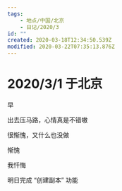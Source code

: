 ```yaml
---
tags:
    - 地点/中国/北京
    - 日记/2020/3
id: ""
created: 2020-03-18T12:34:50.539Z
modified: 2020-03-22T07:35:13.876Z
---
```


# 2020/3/1 于北京

<!-- @timer "date":"Sun Mar 01 2020 09:28:22 GMT+0800 (CST)" -->

早

<!-- @timer "date":"Sun Mar 01 2020 12:54:06 GMT+0800 (CST)","duration":"about 3 hours" -->

出去压马路，心情真是不错嗷

<!-- @timer "date":"Sun Mar 01 2020 16:11:02 GMT+0800 (CST)","duration":"about 3 hours" -->

很惭愧，又什么也没做

<!-- @timer "date":"Sun Mar 01 2020 20:12:40 GMT+0800 (CST)","duration":"about 4 hours" -->

惭愧

<!-- @timer "date":"Sun Mar 01 2020 21:25:24 GMT+0800 (CST)","duration":"about 1 hour" -->

我忏悔

<!-- @timer "date":"Sun Mar 01 2020 22:40:21 GMT+0800 (CST)","duration":"about 1 hour" -->

明日完成 “创建副本” 功能
